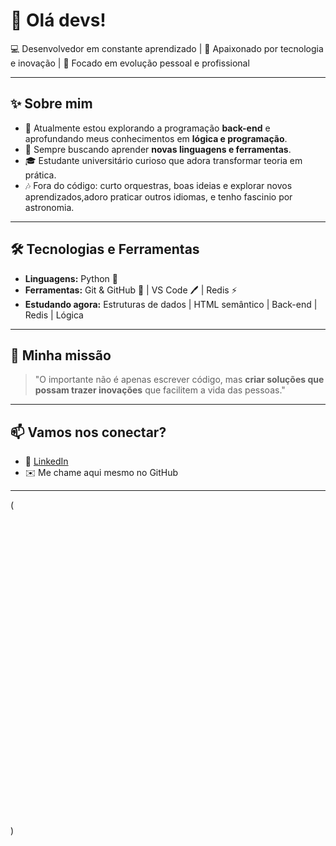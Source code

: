 # 👋 Olá devs!

💻 Desenvolvedor em constante aprendizado | 🚀 Apaixonado por tecnologia e inovação | 🎯 Focado em evolução pessoal e profissional

---

## ✨ Sobre mim
- 🔭 Atualmente estou explorando a programação **back-end** e aprofundando meus conhecimentos em **lógica e programação**.  
- 🌱 Sempre buscando aprender **novas linguagens e ferramentas**.  
- 🎓 Estudante universitário curioso que adora transformar teoria em prática.  
- 🎶 Fora do código: curto orquestras, boas ideias e explorar novos aprendizados,adoro praticar outros idiomas, e tenho fascinio por astronomia.

---

## 🛠️ Tecnologias e Ferramentas
- **Linguagens:** Python 🐍  
- **Ferramentas:** Git & GitHub 🐙 | VS Code 🖊️ | Redis ⚡  
- **Estudando agora:** Estruturas de dados | HTML semântico | Back-end | Redis | Lógica

---

## 🚀 Minha missão
> "O importante não é apenas escrever código, mas **criar soluções que possam trazer inovações** que facilitem a vida das pessoas."

---

## 📫 Vamos nos conectar?
- 💼 [LinkedIn](https://www.linkedin.com/)  
- ✉️ Me chame aqui mesmo no GitHub  

---
( <svg viewBox="0 0 128 128"> </svg> <path fill="#FFD845" d="M40 68V57.921C40 50.948 46.218 45 53.383 45h21.102C80.359 45 84 39.96 84 34.062V13.945c0-5.726-4.306-10.026-10.04-10.981a62.801 62.801 0 00-10.743-.862c-3.611.017-7.339.324-10.374.862C43.902 4.542 42 7.848 42 13.542 945V22h21v3H34.891c-6.14 0-11.516 3.53-13.198 10.552-1.939 8.047-2.025 13.202 0 21.605C23.195 63.411 26.782 68 32.921 68H40zm12.054-51.372c-2.19 0-3.964-1.795-3.964-4.013 0-2.229 1.773-4.039 3.964-4.039 2.182 0 3.964 1.811 3.964 4.039 0 2.218-1.782 4.013-3.964 4.013zm54.121 18.924C104.658 29.438 101.759 25 95.612 25H87v9.062C87 41.335 81.516 48 74.485 48H53.383C47.603 48 42 52.403 42 58.193V78.31c0 5.725 5.388 9.093 10.974 10.734 6.686 1.967 12.781 2.322 20.782 0C79.074 87.504 84 84.406 84 78.78.31V71H63V-3H32.611C6.14 0 8.428-4.416 10.563-10.843 2.206-6.618 2.112-13.115.001-21.605zM75.814 75.625c2.19 0 3.965 1.795 3.965 4.015 0 2.227-1.774 4.037-3.965 4.037-2.182 0-3.963-1.811-3.963-4.037 0-2.22 1.781-4.015 3.963-4.015zm-40.903 36.424c0-3. 757-1.072-5.686-3.214-5.791a6.03 6.03 0 00-2.495.409c-.646.231-1.082.461-1.311.692v8.968c1.371.86 2.588 1.26 3.649 1.197 2.247-.148 3.371-1.971 3.371-5.475zm2.643.157c0 1.909-.447 3.493-1.348 4.753-1.003 1.427-2.394 2.16-4..4.172 2.201-1.34.043-2.721-.378-4.142-1.258v8.151l-2.298-.82V107.14c.377-.462.862-.859 1.451-1.196 1.368-.798 3.031-1.207 4.987-1.228L.033.032C1.788-.022 3.166.712 4.134 2.201.902 1.366 1.355 3.117 1.355 5.257ZM14.049 5.349C0 2.56-.257 4.333-.77 5.318-. 516.986-1.497 1.773-2.945 2.359-1.174.463-2.444.714-3.808.757L-.38-1.448C1.386-.188 2.362-.378 2.928-.566 1.114-.377 1.878-.955 2.298-1.73.337-.631.503-1.835.503-3.618V-.599A11.809 11.809 0 01-4.941 1.068C-1.132 0-2.2.13-.354-2.99-1.068-.966-.777-1.449-1.764-1.449-2.958V-9.566L2.299-.787V9.63C0 1.028.332 1.82.996 2.376S1.524.822 2.578.803C1.054-.022 2.183-.431 3.382-1.228V-11.234H2.299V12.491ZM8.973 1.479A9.457 9.457 0 01-.757.032C-1.3 0-2.314-.309-3.038-.93-.722-. 622-1.084-1.479-1.084-2.573V-9.054H-1.574V-1.446H1.574V-3.84L2.296-.817V4.657H2.583V1.446H-2.583V8.991C0 .862.231 1.474.694 1.83.397.295 1.029.463 1.889.506v1.198ZM13.917-.189H-2.298V-8.873C0-.902-.211-1.68-.631-2.329-.485-.734-1.159-1.102-2.024-1.102-1.054 0-2.372.556-3.954 1.668v10.636h-2.298V97.637l2.298-.725v9.659c1.469-1.068 3.073-1.604 4.816-1.604 1.218 0 2.203.41 2.958 1.228.757.817 1.134 1.836 1.134 3.053v9.597h-.001zm12.218-7.157c0-1.444-.274-2.636-.82-3.579-.649-1.149-1.657-1.756-3.021-1.818-2.52.146-3.778 1.951-3.778 5.412 0 1.587.262 2.912.79 3.976.674 1.356 1.685 2.024 3.033 2.002 2.531-.02 3.796-2.017 3.796-5.993zm2.518.. 015c0 2.055-.526 3.765-1.575 5.131-1.154 1.528-2.749 2.296-4.783 2.296-2.017 0-3.589-.768-4.723-2.296-1.028-1.366-1.542-3.076-1.542-5.131 0-1.932.556-3.556 1.668-4.879 1.174-1.403 2.718-2.107 4.627-2.107 1.909 0 3.463.704 4.66 2.107 1.111 1.323 1.668 2.947 1.668 4.879zm13.178 7.142h-2.299v-9.376c0-1.028-.31-1.831-.928-2.409-.. 619-.576-1.443-.855-2.472-.833-1.091.021-2.13.378-3.116 1.069v11.549h-2.299v-11.833c1.323-.963 2.54-1.592 3.652-1.886 1.049-.274 1.974-.41 2.771-.41.545 0 1.059.053 1.542.158.903.209 1.637.596 2.203 1.164.631.629.946 1.384.946 2.267v10.54z"></path>)


